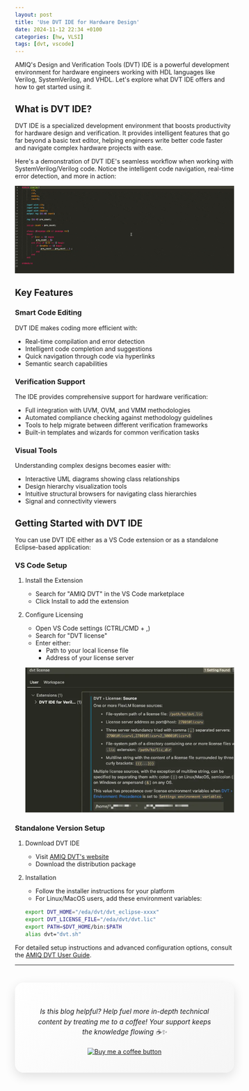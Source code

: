 ```yaml
---
layout: post
title: 'Use DVT IDE for Hardware Design'
date: 2024-11-12 22:34 +0100
categories: [hw, VLSI]
tags: [dvt, vscode]
---
```

AMIQ's Design and Verification Tools (DVT) IDE is a powerful development environment for hardware engineers working with HDL languages like Verilog, SystemVerilog, and VHDL. Let's explore what DVT IDE offers and how to get started using it.

## What is DVT IDE?

DVT IDE is a specialized development environment that boosts productivity for hardware design and verification. It provides intelligent features that go far beyond a basic text editor, helping engineers write better code faster and navigate complex hardware projects with ease.

Here's a demonstration of DVT IDE's seamless workflow when working with SystemVerilog/Verilog code. Notice the intelligent code navigation, real-time error detection, and more in action:

![DVT IDE](/assets/vids/dvt_vscode_exp.gif)

## Key Features

### Smart Code Editing

DVT IDE makes coding more efficient with:

- Real-time compilation and error detection
- Intelligent code completion and suggestions
- Quick navigation through code via hyperlinks
- Semantic search capabilities

### Verification Support 

The IDE provides comprehensive support for hardware verification:

- Full integration with UVM, OVM, and VMM methodologies
- Automated compliance checking against methodology guidelines
- Tools to help migrate between different verification frameworks
- Built-in templates and wizards for common verification tasks

### Visual Tools

Understanding complex designs becomes easier with:

- Interactive UML diagrams showing class relationships
- Design hierarchy visualization tools
- Intuitive structural browsers for navigating class hierarchies
- Signal and connectivity viewers

## Getting Started with DVT IDE

You can use DVT IDE either as a VS Code extension or as a standalone Eclipse-based application:

### VS Code Setup

1. Install the Extension
   - Search for "AMIQ DVT" in the VS Code marketplace
   - Click Install to add the extension

2. Configure Licensing
   - Open VS Code settings (CTRL/CMD + ,)
   - Search for "DVT license"
   - Enter either:
     - Path to your local license file
     - Address of your license server
   
   ![DVT VSCode License Configuration](/assets/figs/dvt-vscode-license.png)

### Standalone Version Setup

1. Download DVT IDE
   - Visit [AMIQ DVT's website](https://eda.amiq.com/download)
   - Download the distribution package

2. Installation
   - Follow the installer instructions for your platform
   - For Linux/MacOS users, add these environment variables:

   ```bash
   export DVT_HOME="/eda/dvt/dvt_eclipse-xxxx"
   export DVT_LICENSE_FILE="/eda/dvt/dvt.lic"
   export PATH=$DVT_HOME/bin:$PATH
   alias dvt="dvt.sh"
   ```

For detailed setup instructions and advanced configuration options, consult the [AMIQ DVT User Guide](https://eda.amiq.com/documentation/sv/Set_the_License.html).

----
<div align="center" style="background: linear-gradient(135deg, #ffffff, #f5f5f5); padding: 40px; border-radius: 20px; box-shadow: 0 8px 24px rgba(0,0,0,0.12); margin: 40px 0; backdrop-filter: blur(10px); -webkit-backdrop-filter: blur(10px);">
    <p style="font-family: -apple-system, BlinkMacSystemFont, 'SF Pro Text', sans-serif; font-size: 1.1em; color: #1d1d1f; line-height: 1.5; margin-bottom: 25px; font-weight: 400;">
        <i>Is this blog helpful? Help fuel more in-depth technical content by treating me to a coffee! Your support keeps the knowledge flowing ☕✨</i>
    </p>
    <a href="https://www.buymeacoffee.com/angli"><img src="https://img.buymeacoffee.com/button-api/?text=Buy me a coffee&emoji=&slug=angli&button_colour=FFDD00&font_colour=000000&font_family=Lato&outline_colour=000000&coffee_colour=ffffff" alt="Buy me a coffee button"></a>
</div>
